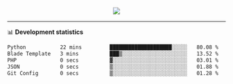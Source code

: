 <h3 align="center">
  <a href="https://github.com/hwalker928">
      <img src="https://github-profile-trophy.vercel.app/?username=hwalker928&no-bg=true&no-frame=true">
  </a>
</h3>


<hr>

📊 **Development statistics**

<!--START_SECTION:waka-->

```txt
Python           22 mins         ████████████████████░░░░░   80.08 %
Blade Template   3 mins          ███▒░░░░░░░░░░░░░░░░░░░░░   13.52 %
PHP              0 secs          ▓░░░░░░░░░░░░░░░░░░░░░░░░   03.01 %
JSON             0 secs          ▒░░░░░░░░░░░░░░░░░░░░░░░░   01.88 %
Git Config       0 secs          ▒░░░░░░░░░░░░░░░░░░░░░░░░   01.28 %
```

<!--END_SECTION:waka-->
